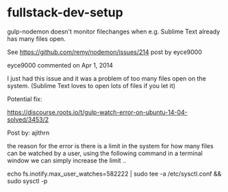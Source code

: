 # fullstack-dev-setup

gulp-nodemon doesn't monitor filechanges when e.g. Sublime Text already has many files open.

See https://github.com/remy/nodemon/issues/214 post by eyce9000

eyce9000 commented on Apr 1, 2014

I just had this issue and it was a problem of too many files open on the system. 
(Sublime Text loves to open lots of files if you let it)

Potential fix:

https://discourse.roots.io/t/gulp-watch-error-on-ubuntu-14-04-solved/3453/2

Post by: ajithrn

the reason for the error is there is a limit in the system for how many files can be watched by a user, using the following command in a terminal window we can simply increase the limit ..

echo fs.inotify.max_user_watches=582222 | sudo tee -a /etc/sysctl.conf && sudo sysctl -p

